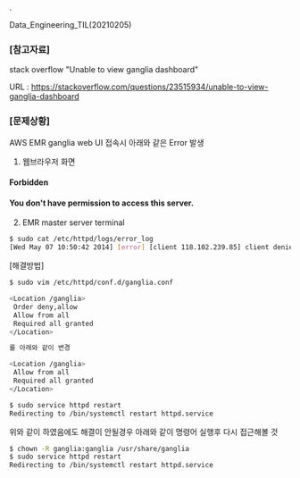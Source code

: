 . 

Data_Engineering_TIL(20210205)

### [참고자료]

stack overflow "Unable to view ganglia dashboard"

URL : https://stackoverflow.com/questions/23515934/unable-to-view-ganglia-dashboard

### [문제상황]

AWS EMR ganglia web UI 접속시 아래와 같은 Error 발생

1) 웹브라우저 화면

#### Forbidden 

#### You don't have permission to access this server.

2) EMR master server terminal

```bash
$ sudo cat /etc/httpd/logs/error_log
[Wed May 07 10:50:42 2014] [error] [client 118.102.239.85] client denied by server configuration: /usr/share/ganglia
```

[해결방법]

```bash
$ sudo vim /etc/httpd/conf.d/ganglia.conf

<Location /ganglia>
 Order deny,allow
 Allow from all
 Required all granted
</Location>

를 아래와 같이 변경

<Location /ganglia>
 Allow from all
 Required all granted
</Location>

$ sudo service httpd restart
Redirecting to /bin/systemctl restart httpd.service

```

위와 같이 하였음에도 해결이 안될경우 아래와 같이 명령어 실행후 다시 접근해볼 것

```bash
$ chown -R ganglia:ganglia /usr/share/ganglia
$ sudo service httpd restart
Redirecting to /bin/systemctl restart httpd.service
```
